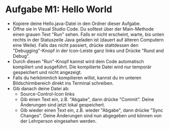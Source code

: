 # Aufgabe M1: Hello World
- Kopiere deine Hello.java-Datei in den Ordner dieser Aufgabe.
- Öffne sie in Visual Studio Code. Du solltest über der Main-Methode einen grauen Text "Run" sehen. Falls er nicht erscheint, warte, bis unten rechts in der Statuszeile Java geladen ist (dauert auf älteren Computern eine Weile). Falls das nicht passiert, drücke stattdessen den "Debugging"-Knopf in der Icon-Leiste ganz links und Drücke "Rund and Debug".
- Durch diesen "Run"-Knopf kannst wird dein Code automatisch kompiliert und ausgeführt. Die kompilierte Datei wird nur temporär gespeichert und nicht angezeigt.
- Falls du herkömmlich kompilieren willst, kannst du im unteren Bildschirmbereich direkt ins Terminal schreiben.
- Gib danach deine Datei ab:
    - Source-Control-Icon links
    - Gib einen Text ein, z.B. "Abgabe", dann drücke "Commit". Deine Änderungen sind jetzt lokal gespeichert.
    - Gib wieder einen Text ein, z.B. wieder "Abgabe", dann drücke "Sync Changes". Deine Änderungen sind nun abgegeben und können von der Lehrperson eingesehen werden.